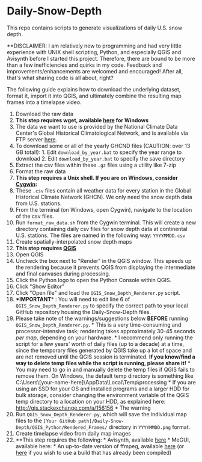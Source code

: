 # Daily-Snow-Depth
This repo contains scripts to generate visualizations of daily U.S. snow depth.

**DISCLAIMER: I am relatively new to programming and had very little experience with UNIX shell scripting, Python, and especially QGIS and Avisynth before I started this project. Therefore, there are bound to be more than a few inefficiencies and quirks in my code. Feedback and improvements/enhancements are welcomed and encouraged! After all, that's what sharing code is all about, right?

The following guide explains how to download the underlying dataset, format it, import it into QGIS, and ultimately combine the resulting map frames into a timelapse video.

1. Download the raw data 
  1. **This step requires wget, available [here](http://gnuwin32.sourceforge.net/packages/wget.htm) for Windows**
  2. The data we want to use is provided by the National Climate Data Center's Global Historical Climatological Network, and is available via FTP server [here](https://gis.ncdc.noaa.gov/geoportal/catalog/search/resource/details.page?id=gov.noaa.ncdc:C00861).
  3. To download some or all of the yearly GHCND files (CAUTION: over 13 GB total!):
    1. Edit `download_by_year.bat` to specify the year range to download
    2. Edit `download_by_year.bat` to specify the save directory
  4. Extract the csv files within these `.gz` files using a utility like 7-zip
2. Format the raw data
  1. **This step requires a Unix shell. If you are on Windows, consider [Cygwin](https://www.cygwin.com/):**
  2. These `.csv` files contain all weather data for every station in the Global Historical Climate Network (GHCN). We only need the snow depth data from U.S. stations.
  3. From the terminal (on Windows, open Cygwin), navigate to the location of the csv files.
  4. Run `format_raw_data.sh` from the Cygwin terminal. This will create a new directory containing daily csv files for snow depth data at continental U.S. stations. The files are named in the following way: `YYYYMMDD.csv`
3. Create spatially-interpolated snow depth maps
  1. **This step requires [QGIS](http://www.qgis.org/)**
  2. Open QGIS
  3. Uncheck the box next to "Render" in the QGIS window. This speeds up the rendering because it prevents QGIS from displaying the intermediate and final canvases during processing.
  4. Click the Python logo to open the Python Console within QGIS.
  5. Click "Show Editor"
  6. Click "Open file" and load the `QGIS_Snow_Depth_Renderer.py` script.
  7. **\*IMPORTANT*** : You will need to edit line 6 of `QGIS_Snow_Depth_Renderer.py` to specify the correct path to your local GitHub repository housing the Daily-Snow-Depth files.
  8. Please take note of the warnings/suggestions below **BEFORE** running `QGIS_Snow_Depth_Renderer.py`.
    * This is a very time-consuming and processor-intensive task; rendering takes approximately 30-45 seconds *per map*, depending on your hardware.
    * I recommend only running the script for a few years' worth of daily files (up to a decade) at a time, since the temporary files generated by QGIS take up a lot of space and are not removed until the QGIS session is terminated. **If you know/find a way to delete temp files while the script is running, please share it!**
    * You may need to go in and manually delete the temp files if QGIS fails to remove them. On Windows, the default temp directory is something like C:\Users\\[your-name-here]\AppData\Local\Temp\processing
    * If you are using an SSD for your OS and installed programs and a larger HDD for bulk storage, consider changing the environment variable of the QGIS temp directory to a location on your HDD, as explained here: http://gis.stackexchange.com/a/156156
    * The warning 
  9. Run `QGIS_Snow_Depth_Renderer.py`, which will save the individual map files to the `[Your GitHub path]/Daily-Snow-Depth/QGIS_Python/Rendered_Frames/` directory in `YYYYMMDD.png` format.
4. Create timelapse video from daily map images
  1. **This step requires the following:
    * Avisynth, available [here](http://sourceforge.net/projects/avisynth2/)
    * MeGUI, available here: 
    * An up-to-date version of ffmpeg, available [here](https://www.ffmpeg.org/download.html) (or [here](http://ffmpeg.zeranoe.com/builds/) if you wish to use a build that has already been compiled)
